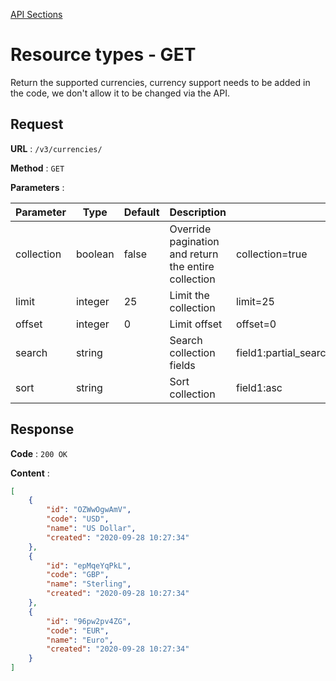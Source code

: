 [API Sections](../Sections.md)

# Resource types - GET

Return the supported currencies, currency support needs to be added in the code, we don't allow it to be changed via the API.

## Request

**URL** : `/v3/currencies/`

**Method** : `GET`

**Parameters** :

Parameter | Type | Default | Description | Example
---|---|---|---|---
collection | boolean | false | Override pagination and return the entire collection | collection=true
limit | integer | 25 | Limit the collection | limit=25
offset | integer | 0 | Limit offset | offset=0
search | string | | Search collection fields | field1:partial_search_term\|field2:partial_search_term
sort | string | | Sort collection | field1:asc|field2:desc


## Response

**Code** : `200 OK`

**Content** : 
```json
[
    {
        "id": "OZWwOgwAmV",
        "code": "USD",
        "name": "US Dollar",
        "created": "2020-09-28 10:27:34"
    },
    {
        "id": "epMqeYqPkL",
        "code": "GBP",
        "name": "Sterling",
        "created": "2020-09-28 10:27:34"
    },
    {
        "id": "96pw2pv4ZG",
        "code": "EUR",
        "name": "Euro",
        "created": "2020-09-28 10:27:34"
    }
]
```
